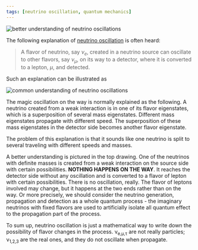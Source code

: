 ```yaml
---
tags: [neutrino oscillation, quantum mechanics]
---
```


![better understanding of neutrino oscillations]({{site.ina}}/better-understanding-of-neutrino-oscillation.jpg)

The following explanation of [neutrino
oscillation](http://en.wikipedia.org/wiki/Neutrino_oscillation) is often heard:

> A flavor of neutrino, say _&nu;<sub>e</sub>_, created in a neutrino source
> can oscillate to other flavors, say _&nu;<sub>&mu;</sub>_, on its way to a
> detector, where it is converted to a lepton, _&mu;_, and detected.

Such an explanation can be illustrated as

![common understanding of neutrino oscillations]({{site.ina}}/common-understanding-of-neutrino-oscillation.jpg)

The magic oscillation on the way is normally explained as the following. A
neutrino created from a weak interaction is in one of its flavor eigenstates,
which is a superposition of several mass eigenstates. Different mass
eigenstates propagate with different speed. The superposition of these mass
eigenstates in the detector side becomes another flavor eigenstate.

The problem of this explanation is that it sounds like one neutrino is split to
several traveling with different speeds and masses.

A better understanding is pictured in the top drawing. One of the neutrinos
with definite masses is created from a weak interaction on the source side with
certain possibilities. **NOTHING HAPPENS ON THE WAY**. It reaches the detector
side without any oscillation and is converted to a flavor of lepton with
certain possibilities. There is no oscillation, really. The flavor of leptons
involved may change, but it happens at the two ends rather than on the way. Or
more precisely, we should consider the neutrino generation, propagation and
detection as a whole quantum process - the imaginary neutrinos with fixed
flavors are used to artificially isolate all quantum effect to the propagation
part of the process.

To sum up, neutrino oscillation is just a mathematical way to write down the
possibility of flavor changes in the process. &nu;<sub>e,&mu;,&tau;</sub>
are not really particles; &nu;<sub>1,2,3</sub> are the real ones, and they do
not oscillate when propagate.

